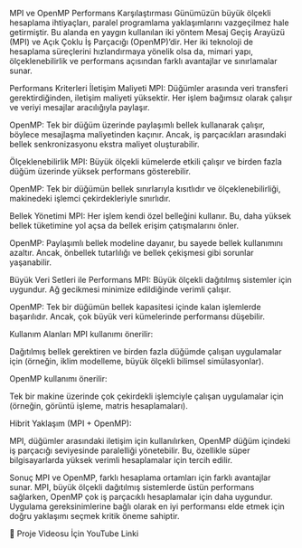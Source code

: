MPI ve OpenMP Performans Karşılaştırması
Günümüzün büyük ölçekli hesaplama ihtiyaçları, paralel programlama yaklaşımlarını vazgeçilmez hale getirmiştir. Bu alanda en yaygın kullanılan iki yöntem Mesaj Geçiş Arayüzü (MPI) ve Açık Çoklu İş Parçacığı (OpenMP)’dir. Her iki teknoloji de hesaplama süreçlerini hızlandırmaya yönelik olsa da, mimari yapı, ölçeklenebilirlik ve performans açısından farklı avantajlar ve sınırlamalar sunar.

Performans Kriterleri
İletişim Maliyeti
MPI: Düğümler arasında veri transferi gerektirdiğinden, iletişim maliyeti yüksektir. Her işlem bağımsız olarak çalışır ve veriyi mesajlar aracılığıyla paylaşır.

OpenMP: Tek bir düğüm üzerinde paylaşımlı bellek kullanarak çalışır, böylece mesajlaşma maliyetinden kaçınır. Ancak, iş parçacıkları arasındaki bellek senkronizasyonu ekstra maliyet oluşturabilir.

Ölçeklenebilirlik
MPI: Büyük ölçekli kümelerde etkili çalışır ve birden fazla düğüm üzerinde yüksek performans gösterebilir.

OpenMP: Tek bir düğümün bellek sınırlarıyla kısıtlıdır ve ölçeklenebilirliği, makinedeki işlemci çekirdekleriyle sınırlıdır.

Bellek Yönetimi
MPI: Her işlem kendi özel belleğini kullanır. Bu, daha yüksek bellek tüketimine yol açsa da bellek erişim çatışmalarını önler.

OpenMP: Paylaşımlı bellek modeline dayanır, bu sayede bellek kullanımını azaltır. Ancak, önbellek tutarlılığı ve bellek çekişmesi gibi sorunlar yaşanabilir.

Büyük Veri Setleri ile Performans
MPI: Büyük ölçekli dağıtılmış sistemler için uygundur. Ağ gecikmesi minimize edildiğinde verimli çalışır.

OpenMP: Tek bir düğümün bellek kapasitesi içinde kalan işlemlerde başarılıdır. Ancak, çok büyük veri kümelerinde performansı düşebilir.

Kullanım Alanları
MPI kullanımı önerilir:

Dağıtılmış bellek gerektiren ve birden fazla düğümde çalışan uygulamalar için (örneğin, iklim modelleme, büyük ölçekli bilimsel simülasyonlar).

OpenMP kullanımı önerilir:

Tek bir makine üzerinde çok çekirdekli işlemciyle çalışan uygulamalar için (örneğin, görüntü işleme, matris hesaplamaları).

Hibrit Yaklaşım (MPI + OpenMP):

MPI, düğümler arasındaki iletişim için kullanılırken, OpenMP düğüm içindeki iş parçacığı seviyesinde paralelliği yönetebilir. Bu, özellikle süper bilgisayarlarda yüksek verimli hesaplamalar için tercih edilir.

Sonuç
MPI ve OpenMP, farklı hesaplama ortamları için farklı avantajlar sunar. MPI, büyük ölçekli dağıtılmış sistemlerde üstün performans sağlarken, OpenMP çok iş parçacıklı hesaplamalar için daha uygundur. Uygulama gereksinimlerine bağlı olarak en iyi performansı elde etmek için doğru yaklaşımı seçmek kritik öneme sahiptir.

📌 Proje Videosu İçin YouTube Linki
